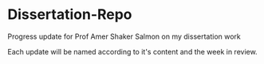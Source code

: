 # Dissertation-Repo
Progress update for Prof Amer Shaker Salmon on my dissertation work

Each update will be named according to it's content and the week in review.

